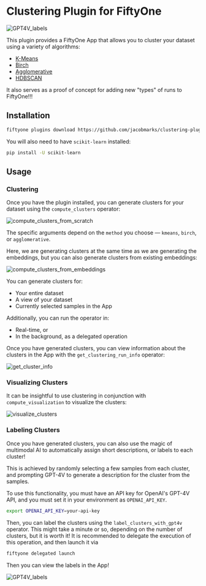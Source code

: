 # Clustering Plugin for FiftyOne

![GPT4V_labels](https://github.com/jacobmarks/clustering-runs-plugin/assets/12500356/27b0ace4-ecd8-4f9d-821a-614fd597be7f)

This plugin provides a FiftyOne App that allows you to cluster your dataset using a variety of algorithms:

- [K-Means](https://scikit-learn.org/stable/modules/generated/sklearn.cluster.KMeans.html#sklearn.cluster.KMeans)
- [Birch](https://scikit-learn.org/stable/modules/generated/sklearn.cluster.Birch.html#sklearn.cluster.Birch)
- [Agglomerative](https://scikit-learn.org/stable/modules/generated/sklearn.cluster.AgglomerativeClustering.html#sklearn.cluster.AgglomerativeClustering)
- [HDBSCAN](https://scikit-learn.org/stable/modules/generated/sklearn.cluster.AgglomerativeClustering.html#sklearn.cluster.HDBSCAN)

It also serves as a proof of concept for adding new "types" of runs to FiftyOne!!!

## Installation

```bash
fiftyone plugins download https://github.com/jacobmarks/clustering-plugin
```

You will also need to have `scikit-learn` installed:

```bash
pip install -U scikit-learn
```

## Usage

### Clustering

Once you have the plugin installed, you can generate clusters for your dataset using the
`compute_clusters` operator:

![compute_clusters_from_scratch](https://github.com/jacobmarks/clustering-runs-plugin/assets/12500356/c701d40a-ddf4-47a7-bb5d-8f026a54bb6e)

The specific arguments depend on the `method` you choose — `kmeans`, `birch`, or `agglomerative`.

Here, we are generating clusters at the same time as we are generating the embeddings, but you can also generate clusters from existing embeddings:

![compute_clusters_from_embeddings](https://github.com/jacobmarks/clustering-runs-plugin/assets/12500356/950c10d7-9d7e-4876-a2ea-66574e594607)

You can generate clusters for:

- Your entire dataset
- A view of your dataset
- Currently selected samples in the App

Additionally, you can run the operator in:

- Real-time, or
- In the background, as a delegated operation

Once you have generated clusters, you can view information about the clusters in the App with the `get_clustering_run_info` operator:

![get_cluster_info](https://github.com/jacobmarks/clustering-runs-plugin/assets/12500356/63660858-091f-4a94-865e-a3fb41c2c2c6)

### Visualizing Clusters

It can be insightful to use clustering in conjunction with `compute_visualization` to visualize the clusters:

![visualize_clusters](https://github.com/jacobmarks/clustering-runs-plugin/assets/12500356/2c48fdcb-c59c-4b46-a27f-a248a6974d4c)

### Labeling Clusters

Once you have generated clusters, you can also use the magic of multimodal AI to automatically
assign short descriptions, or labels to each cluster!

This is achieved by randomly selecting a few samples from each cluster, and prompting
GPT-4V to generate a description for the cluster from the samples.

To use this functionality, you must have an API key for OpenAI's GPT-4V API, and you must set it in your environment as `OPENAI_API_KEY`.

```bash
export OPENAI_API_KEY=your-api-key
```

Then, you can label the clusters using the `label_clusters_with_gpt4v` operator.
This might take a minute or so, depending on the number of clusters, but it is worth it!
It is recommended to delegate the execution of this operation, and then launch it via

```bash
fiftyone delegated launch
```

Then you can view the labels in the App!

![GPT4V_labels](https://github.com/jacobmarks/clustering-runs-plugin/assets/12500356/27b0ace4-ecd8-4f9d-821a-614fd597be7f)

